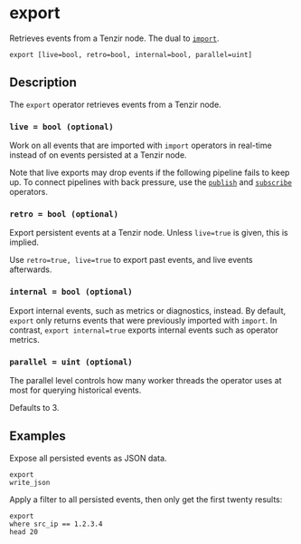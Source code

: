 # export

Retrieves events from a Tenzir node. The dual to [`import`](import.md).

```tql
export [live=bool, retro=bool, internal=bool, parallel=uint]
```

## Description

The `export` operator retrieves events from a Tenzir node.

### `live = bool (optional)`

Work on all events that are imported with `import` operators in real-time
instead of on events persisted at a Tenzir node.

Note that live exports may drop events if the following pipeline fails to keep
up. To connect pipelines with back pressure, use the [`publish`](publish.md) and
[`subscribe`](subscribe.md) operators.

### `retro = bool (optional)`

Export persistent events at a Tenzir node. Unless `live=true` is given, this is
implied.

Use `retro=true, live=true` to export past events, and live events afterwards.

### `internal = bool (optional)`

Export internal events, such as metrics or diagnostics, instead. By default,
`export` only returns events that were previously imported with `import`. In
contrast, `export internal=true` exports internal events such as operator
metrics.

### `parallel = uint (optional)`

The parallel level controls how many worker threads the operator uses at most
for querying historical events.

Defaults to 3.

## Examples

Expose all persisted events as JSON data.

```tql
export
write_json
```

Apply a filter to all persisted events, then only get the first twenty results:

```tql
export
where src_ip == 1.2.3.4
head 20
```
